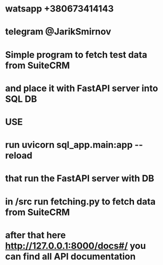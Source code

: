 # watsapp +380673414143
# telegram @JarikSmirnov
# Simple program to fetch test data from SuiteCRM
# and place it with FastAPI server into SQL DB
# USE
# run uvicorn sql_app.main:app --reload
# that run the FastAPI server with DB
# in /src run fetching.py to fetch data from SuiteCRM
# after that here http://127.0.0.1:8000/docs#/ you can find all API documentation


 
